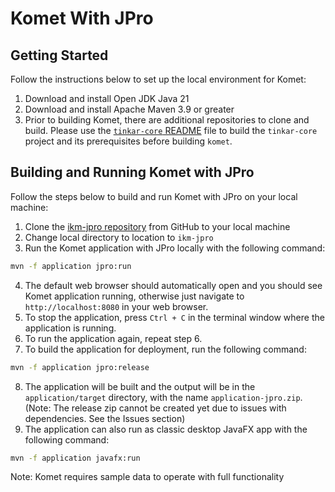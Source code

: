 # Komet With JPro
## Getting Started
Follow the instructions below to set up the local environment for Komet:

1. Download and install Open JDK Java 21
2. Download and install Apache Maven 3.9 or greater
3. Prior to building Komet, there are additional repositories to clone and build. Please use
   the [`tinkar-core` README](https://github.com/ikmdev/tinkar-core/blob/main/README.md) file to build the `tinkar-core`
   project and its prerequisites before building `komet`.

## Building and Running Komet with JPro
Follow the steps below to build and run Komet with JPro on your local machine:
1. Clone the [ikm-jpro repository](https://github.com/ikmdev/ikm-jpro) from GitHub to your local machine
2. Change local directory to location to `ikm-jpro`
3. Run the Komet application with JPro locally with the following command:
```bash
mvn -f application jpro:run
```
4. The default web browser should automatically open and you should see Komet application running, otherwise just
navigate to `http://localhost:8080` in your web browser.
5. To stop the application, press `Ctrl + C` in the terminal window where the application is running.
6. To run the application again, repeat step 6.
7. To build the application for deployment, run the following command:
```bash
mvn -f application jpro:release
```
8. The application will be built and the output will be in the `application/target` directory, with the name 
`application-jpro.zip`.
(Note: The release zip cannot be created yet due to issues with dependencies. See the Issues section)
9. The application can also run as classic desktop JavaFX app with the following command:
```bash
mvn -f application javafx:run
```

Note: Komet requires sample data to operate with full functionality
